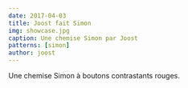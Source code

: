 ```yaml
---
date: 2017-04-03
title: Joost fait Simon
img: showcase.jpg
caption: Une chemise Simon par Joost
patterns: [simon]
author: joost
---
```

Une chemise Simon à boutons contrastants rouges.
